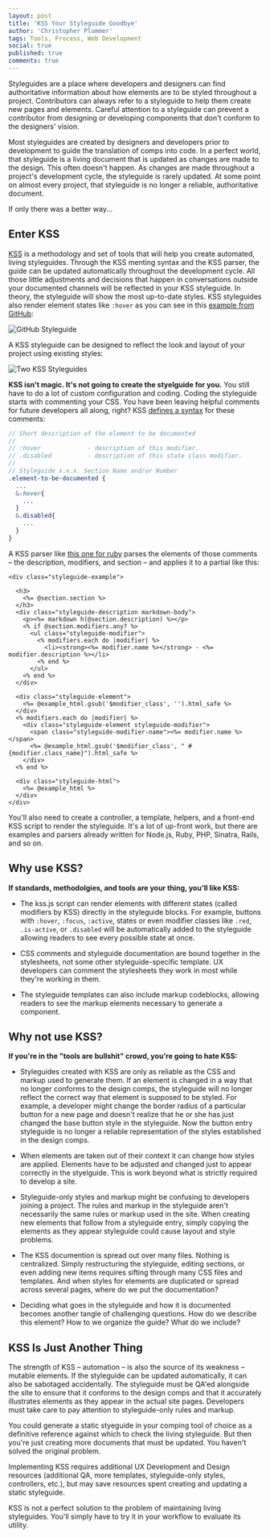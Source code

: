 ```yaml
---
layout: post
title: 'KSS Your Styleguide Goodbye'
author: 'Christopher Plummer'
tags: Tools, Process, Web Development
social: true
published: true
comments: true
---
```

Styleguides are a place where developers and designers can find authoritative information about how elements are to be styled throughout a project. Contributors can always refer to a styleguide to help them create new pages and elements. Careful attention to a styleguide can prevent a contributor from designing or developing components that don't conform to the designers' vision.

Most styleguides are created by designers and developers prior to development to guide the translation of comps into code. In a perfect world, that styleguide is a living document that is updated as changes are made to the design. This often doesn't happen. As changes are made throughout a project's development cycle, the styleguide is rarely updated. At some point on almost every project, that styleguide is no longer a reliable, authoritative document.

If only there was a better way...

## Enter KSS

[KSS](http://warpspire.com/kss/) is a methodology and set of tools that will help you create automated, living styleguides. Through the KSS menting syntax and the KSS parser, the guide can be updated automatically throughout the development cycle. All those little adjustments and decisions that happen in conversations outside your documented channels will be reflected in your KSS styleguide. In theory, the styleguide will show the most up-to-date styles. KSS styleguides also render element states like `:hover` as you can see in this [example from GitHub](https://github.com/styleguide/css/):

![GitHub Styleguide](/images/github-styleguide.jpg)

A KSS styleguide can be designed to reflect the look and layout of your project using existing styles:

![Two KSS Styleguides](/images/kss-styleguide-examples.jpg)

**KSS isn't magic. It's not going to create the styelguide for you.** You still have to do a lot of custom configuration and coding. Coding the styleguide starts with commenting your CSS. You have been leaving helpful comments for future developers all along, right? KSS [defines a syntax](http://warpspire.com/kss/syntax/) for these comments:

```sass
// Short description of the element to be documented
//
// :hover             - description of this modifier.
// .disabled          - description of this state class modifier.
//
// Styleguide x.x.x. Section Name and/or Number
.element-to-be-documented {
  ...
  &:hover{
    ...
  }
  &.disabled{
    ...
  }
}
```

A KSS parser like [this one for ruby](https://github.com/kneath/kss) parses the elements of those comments – the description, modifiers, and section – and applies it to a partial like this:

```erb
<div class="styleguide-example">

  <h3>
    <%= @section.section %>
  </h3>
  <div class="styleguide-description markdown-body">
    <p><%= markdown h(@section.description) %></p>
    <% if @section.modifiers.any? %>
      <ul class="styleguide-modifier">
        <% modifiers.each do |modifier| %>
          <li><strong><%= modifier.name %></strong> - <%= modifier.description %></li>
        <% end %>
      </ul>
    <% end %>
  </div>

  <div class="styleguide-element">
    <%= @example_html.gsub('$modifier_class', '').html_safe %>
  </div>
  <% modifiers.each do |modifier| %>
    <div class="styleguide-element styleguide-modifier">
      <span class="styleguide-modifier-name"><%= modifier.name %></span>
      <%= @example_html.gsub('$modifier_class', " #{modifier.class_name}").html_safe %>
    </div>
  <% end %>

  <div class="styleguide-html">
    <%= @example_html %>
  </div>
</div>
```

You'll also need to create a controller, a template, helpers, and a front-end KSS script to render the styleguide. It's a lot of up-front work, but there are examples and parsers already written for Node.js, Ruby, PHP, Sinatra, Rails, and so on.

## Why use KSS?

**If standards, methodolgies, and tools are your thing, you'll like KSS:**

- The kss.js script can render elements with different states (called modifiers by KSS) directly in the styleguide blocks. For example, buttons with `:hover`, `:focus`, `:active`, states or even modifier classes like `.red`, `.is-active`, or `.disabled` will be automatically added to the styleguide allowing readers to see every possible state at once.

- CSS comments and styleguide documentation are bound together in the stylesheets, not some other styleguide-specific template. UX developers can comment the stylesheets they work in most while they're working in them.

- The styleguide templates can also include markup codeblocks, allowing readers to see the markup elements necessary to generate a component.

## Why not use KSS?

**If you're in the "tools are bullshit" crowd, you're going to hate KSS:**

- Styleguides created with KSS are only as reliable as the CSS and markup used to generate them. If an element is changed in a way that no longer conforms to the design comps, the styleguide will no longer reflect the correct way that element is supposed to be styled. For example, a developer might change the border radius of a particular button for a new page and doesn't realize that he or she has just changed the base button style in the styleguide. Now the button entry styleguide is no longer a reliable representation of the styles established in the design comps.

- When elements are taken out of their context it can change how styles are applied. Elements have to be adjusted and changed just to appear correctly in the styelguide. This is work beyond what is strictly required to develop a site.

- Styleguide-only styles and markup might be confusing to developers joining a project. The rules and markup in the styleguide aren't necessarily the same rules or markup used in the site. When creating new elements that follow from a styleguide entry, simply copying the elements as they appear styleguide could cause layout and style problems.

- The KSS documention is spread out over many files. Nothing is centralized. Simply restructuring the styleguide, editing sections, or even adding new items requires sifting through many CSS files and templates. And when styles for elements are duplicated or spread across several pages, where do we put the documentation?

- Deciding what goes in the styleguide and how it is documented becomes another tangle of challenging questions. How do we describe this element? How to we organize the guide? What do we include?

## KSS Is Just Another Thing

The strength of KSS – automation – is also the source of its weakness – mutable elements. If the styleguide can be updated automatically, it can also be sabotaged accidentally. The styleguide must be QA'ed alongside the site to ensure that it conforms to the design comps and that it accurately illustrates elements as they appear in the actual site pages. Developers must take care to pay attention to styleguide-only rules and markup.

You could generate a static styeguide in your comping tool of choice as a definitive reference against which to check the living styleguide. But then you're just creating more documents that must be updated. You haven't solved the original problem.

Implementing KSS requires additional UX Development and Design resources (additional QA, more templates, styleguide-only styles, controllers, etc.), but may save resources spent creating and updating a static styleguide.

KSS is not a perfect solution to the problem of maintaining living styleguides. You'll simply have to try it in your workflow to evaluate its utility.
